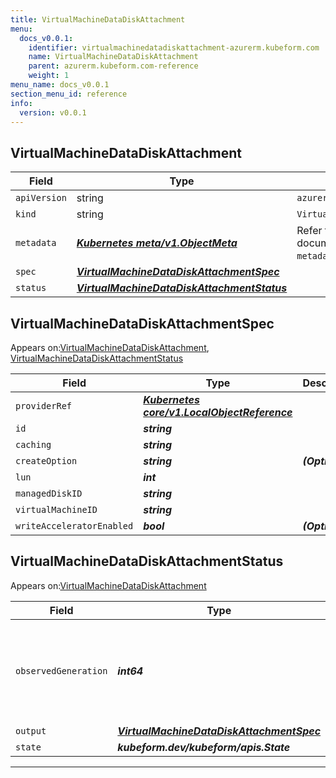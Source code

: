 ```yaml
---
title: VirtualMachineDataDiskAttachment
menu:
  docs_v0.0.1:
    identifier: virtualmachinedatadiskattachment-azurerm.kubeform.com
    name: VirtualMachineDataDiskAttachment
    parent: azurerm.kubeform.com-reference
    weight: 1
menu_name: docs_v0.0.1
section_menu_id: reference
info:
  version: v0.0.1
---
```


## VirtualMachineDataDiskAttachment
| Field | Type | Description |
| ------ | ----- | ----------- |
| `apiVersion` | string | `azurerm.kubeform.com/v1alpha1` |
|    `kind` | string | `VirtualMachineDataDiskAttachment` |
| `metadata` | ***[Kubernetes meta/v1.ObjectMeta](https://kubernetes.io/docs/reference/generated/kubernetes-api/v1.13/#objectmeta-v1-meta)***|Refer to the Kubernetes API documentation for the fields of the `metadata` field.|
| `spec` | ***[VirtualMachineDataDiskAttachmentSpec](#virtualmachinedatadiskattachmentspec)***||
| `status` | ***[VirtualMachineDataDiskAttachmentStatus](#virtualmachinedatadiskattachmentstatus)***||
## VirtualMachineDataDiskAttachmentSpec

Appears on:[VirtualMachineDataDiskAttachment](#virtualmachinedatadiskattachment), [VirtualMachineDataDiskAttachmentStatus](#virtualmachinedatadiskattachmentstatus)

| Field | Type | Description |
| ------ | ----- | ----------- |
| `providerRef` | ***[Kubernetes core/v1.LocalObjectReference](https://kubernetes.io/docs/reference/generated/kubernetes-api/v1.13/#localobjectreference-v1-core)***||
| `id` | ***string***||
| `caching` | ***string***||
| `createOption` | ***string***| ***(Optional)*** |
| `lun` | ***int***||
| `managedDiskID` | ***string***||
| `virtualMachineID` | ***string***||
| `writeAcceleratorEnabled` | ***bool***| ***(Optional)*** |
## VirtualMachineDataDiskAttachmentStatus

Appears on:[VirtualMachineDataDiskAttachment](#virtualmachinedatadiskattachment)

| Field | Type | Description |
| ------ | ----- | ----------- |
| `observedGeneration` | ***int64***| ***(Optional)*** Resource generation, which is updated on mutation by the API Server.|
| `output` | ***[VirtualMachineDataDiskAttachmentSpec](#virtualmachinedatadiskattachmentspec)***| ***(Optional)*** |
| `state` | ***kubeform.dev/kubeform/apis.State***| ***(Optional)*** |
---
